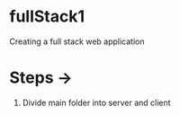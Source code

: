 # fullStack1
 Creating a full stack web application

# Steps ->

1) Divide main folder into server and client
